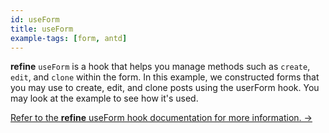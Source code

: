 ```yaml
---
id: useForm
title: useForm
example-tags: [form, antd]
---
```


**refine** `useForm` is a hook that helps you manage methods such as `create`, `edit`, and `clone` within the form. In this example, we constructed forms that you may use to create, edit, and clone posts using the userForm hook. You may look at the example to see how it's used.

[Refer to the **refine** useForm hook documentation for more information. →](/docs/3.xx.xx/api-reference/antd/hooks/form/useForm/)

<CodeSandboxExample path="form-antd-use-form" />
